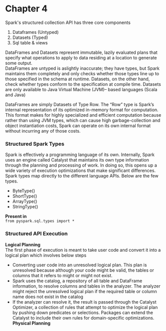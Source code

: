 # Chapter 4 
Spark's structured collection API has three core components
1. Dataframes (Untyped)
2. Datasets (Typed)
3. Sql table & views

DataFrames and Datasets represent immutable, lazily evaluated plans that specify what operations to apply to data residing at a location to generate some output.  
DataFrames are untyped is aslightly inaccurate; they have types, but Spark maintains them completely and only checks whether those types line up to those specified in the schema at runtime. Datasets, on the other hand, check whether types conform to the specification at compile time. Datasets are only available to Java Virtual Machine (JVM)–
based languages (Scala and Java)  

DataFrames are simply Datasets of Type Row. The “Row” type is Spark’s internal representation of its optimized in-memory format for computation. This format makes for highly specialized and efficient computation because rather than using JVM types, which can cause high garbage-collection and object instantiation costs, Spark can operate on its own internal format without incurring any of
those costs. 
### Structured Spark Types
Spark is effectively a programming language of its own. Internally, Spark uses an engine called Catalyst that maintains its own type information through the planning and processing of work. In doing so, this opens up a wide variety of execution optimizations that make significant differences.  
Spark types map directly to the different language APIs. Below are the few types. 

- ByteType()
- ShortType()
- ArrayType()
- StringType()

__Present in__  
`from pyspark.sql.types import *`

### Structured API Execution
__Logical Planning__  
The first phase of execution is meant to take user code and convert it into a logical plan which involves below steps
- Converting user code into an unresolved logical plan. This plan is unresolved because although your code might be valid, the tables or columns that it refers to might or might not exist.
- Spark uses the catalog, a repository of all table and DataFrame information, to resolve columns and tables in the analyzer. The analyzer might reject the unresolved logical plan if the required table or column name does not exist in the catalog
- If the analyzer can resolve it, the result is passed through the Catalyst Optimizer, a collection of rules that attempt to optimize the logical plan by pushing down predicates or selections. Packages can extend the Catalyst to include their own rules for domain-specific optimizations.
__Physical Planning__

